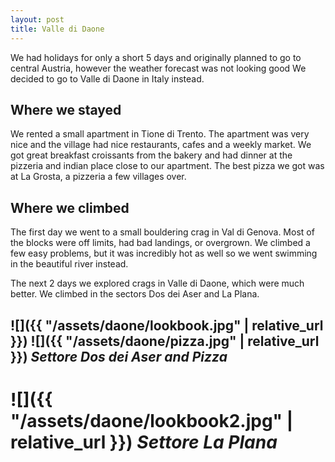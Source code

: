 ```yaml
---
layout: post
title: Valle di Daone
---
```

We had holidays for only a short 5 days and originally planned to go to central Austria, however the weather forecast was not looking good
We decided to go to Valle di Daone in Italy instead.

## Where we stayed
We rented a small apartment in Tione di Trento. 
The apartment was very nice and the village had nice restaurants, cafes and a weekly market.
We got great breakfast croissants from the bakery and had dinner at the pizzeria and indian place close to our apartment.
The best pizza we got was at La Grosta, a pizzeria a few villages over.

## Where we climbed

The first day we went to a small bouldering crag in Val di Genova. Most of the blocks were off limits, had bad landings, or overgrown.
We climbed a few easy problems, but it was incredibly hot as well so we went swimming in the beautiful river instead.

The next 2 days we explored crags in Valle di Daone, which were much better.
We climbed in the sectors Dos dei Aser and La Plana.


## ![]({{ "/assets/daone/lookbook.jpg" | relative_url }}) ![]({{ "/assets/daone/pizza.jpg" | relative_url }}) *Settore Dos dei Aser and Pizza*


# ![]({{ "/assets/daone/lookbook2.jpg" | relative_url }}) *Settore La Plana*

